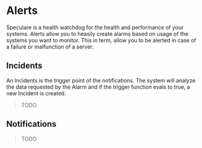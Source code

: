 # Alerts

Speculare is a health watchdog for the health and performance of your systems. Alerts allow you to heasily create alarms based on usage of the systems you want to monitor.
This in term, allow you to be alerted in case of a failure or malfunction of a server.

## Incidents

An Incidents is the trigger point of the notifications. The system will analyze the data requested by the Alarm and if the trigger function evals to true, a new Incident is created.

> TODO

## Notifications

> TODO